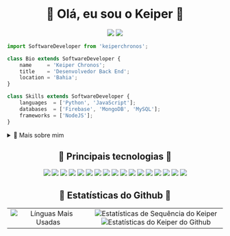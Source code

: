 

<h1 align="center">🔷 Olá, eu sou o Keiper 🔷</h1>

<p align="center">  
  <a title="Email para Keiper" href="keiperpog@hotmail.com" target="_blank"><img src="https://img.shields.io/badge/-Email-0D1117?style=for-the-badge&logo=gmail&logoColor=2850B8"></a>
  <a title="Instagram do Keiper" href="https://www.instagram.com/keiperdied/" target="_blank"><img src="https://img.shields.io/badge/-Instagram-0D1117?style=for-the-badge&logo=instagram&logoColor=2850B8"></a>
</p>

<!-- Descrição(Código) -->
```js
import SoftwareDeveloper from 'keiperchronos';

class Bio extends SoftwareDeveloper {
    name     = 'Keiper Chronos';
    title    = 'Desenvolvedor Back End';
    location = 'Bahia';
}

class Skills extends SoftwareDeveloper {
    languages  = ['Python', 'JavaScript'];
    databases  = ['Firebase', 'MongoDB', 'MySQL'];
    frameworks = ['NodeJS'];
}
```

<div>
<details>
  <summary>🧑 Mais sobre mim</summary>

- 🔭 Atualmente estou em uma jornada para construir **grandes** coisas

- 🌱 Atualmente estou aprendendo **tudo** 🤓

- 🤝 Estou procurando ajuda para **encontrar projetos para contribuir!**

- 💬 Pergunte-me sobre **código aberto, desenvolvimento web e gerenciamento de comunidade**

- 📫 Entre em contato comigo em **keiperpog@hotmail.com**

</details>
  <h2 align="center">🔷 Principais tecnologias 🔷</h2>     
<p align="center">
    <a href="#"><img src="https://img.shields.io/badge/-HTML5-0D1117?style=flat-square&logo=html5&logoColor=2850B8"></a>
    <a href="#"><img src="https://img.shields.io/badge/-CSS3-0D1117?style=flat-square&logo=css3&logoColor=2850B8"></a>
    <a href="#"><img src="https://img.shields.io/badge/-JavaScript-0D1117?style=flat-square&logo=javascript&logoColor=2850B8"></a>
    <a href="#"><img src="https://img.shields.io/badge/-TypeScript-0D1117?style=flat-square&logo=typescript&logoColor=2850B8"></a>
    <a href="#"><img src="https://img.shields.io/badge/-React-0D1117?style=flat-square&logo=react&logoColor=2850B8"></a>
    <a href="#"><img src="https://img.shields.io/badge/-Nodejs-0D1117?style=flat-square&logo=Node.js&logoColor=2850B8"></a>
    <a href="#"><img src="https://img.shields.io/badge/-Python-0D1117?style=flat-square&logo=Python&logoColor=2850B8"></a>
    <a href="#"><img src="https://img.shields.io/badge/-Git-0D1117?style=flat-square&logo=git&logoColor=2850B8"></a>
    <a href="#"><img src="https://img.shields.io/badge/-GitHub-0D1117?style=flat-square&logo=github&logoColor=2850B8"></a>
    <a href="#"><img src="https://img.shields.io/badge/SQL%20-%230D1117.svg?style=flat-square&logo=amazon-dynamodb&logoColor=2850B8"></a>
    <a href="#"><img src="https://img.shields.io/badge/-MySQL-0D1117?style=flat-square&logo=mysql&logoColor=2850B8"></a>
    <a href="#"><img src="https://img.shields.io/badge/-PostgreSQL-0D1117?style=flat-square&logo=postgresql&logoColor=2850B8"></a>
    <a href="#"><img src="https://img.shields.io/badge/-MongoDB-0D1117?style=flat-square&logo=mongodb&logoColor=2850B8"></a>
    <a href="#"><img src="https://img.shields.io/badge/Powershell-%230D1117.svg?style=flat-square&logo=powershell&logoColor=2850B8"></a>
    <a href="#"><img src="https://img.shields.io/badge/Bash%20-%230D1117.svg?style=flat-square&logo=gnu-bash&logoColor=2850B8"></a>
    <a href="#"><img src="https://img.shields.io/badge/Markdown-%230D1117.svg?style=flat-square&logo=markdown&logoColor=2850B8"></a>
    <a href="#"><img src="https://img.shields.io/badge/Figma-%230D1117.svg?style=flat-square&logo=figma&logoColor=2850B8"></a>
</p>
  
<!-- Estatísticas do Github -->
<h2 align="center">🔷 Estatísticas do Github 🔷</h2>                                                                                                                     
<table border="0">
    <tr border="0">
        <td width="38%" align="center">
            <img title="Línguas Mais Usadas" alt="Línguas Mais Usadas" src="https://github-readme-stats.anuraghazra1.vercel.app/api/top-langs/?username=keiperchronos&theme=react&hide_border=true&bg_color=161B22&title_color=2850B8&text_color=A5D6F1&icon_color=F04A2F&langs_count=10&langs_count=10&locale=pt-br"/>
        </td>
        <td width="62%" align="center">
            <img title="Estatísticas de Sequência do Keiper" alt="Estatísticas de Sequência do Keiper" src="https://github-readme-streak-stats.herokuapp.com/?user=keiperchronos&hide_border=true&theme=react&background=161B22&ring=A5D6F1&fire=F04A2F&dates=A5D6F1&currStreakLabel=2850B8&sideLabels=2850B8&currStreakNum=F04A2F&sideNums=F04A2F&locale=pt-br" />
            <img title="Estatísticas do Github de Keiper" alt="Estatísticas do Keiper do Github" src="https://github-readme-stats.vercel.app/api?username=keiperchronos&show_icons=true&include_all_commits=true&count_private=true&theme=react&hide_border=true&bg_color=161B22&title_color=2850B8&text_color=A5D6F1&icon_color=F04A2F&locale=pt-br"/>
        </td>
    </tr>
</table>


